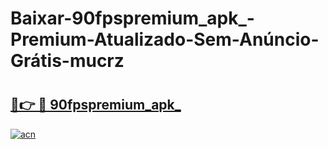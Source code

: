 # Baixar-90fpspremium_apk_-Premium-Atualizado-Sem-Anúncio-Grátis-mucrz

# <h2><a href="https://efpjnj.esa.edu.pl?src=90fpspremium_apk_&ref=mucrz">🔗👉 🔴 90fpspremium_apk_</a></h2>

[![acn](https://github.com/user-attachments/assets/0f9c940e-d8b0-45ae-aac7-cd30a18b3e1c)](https://efpjnj.esa.edu.pl?src=90fpspremium_apk_&ref=mucrz)

